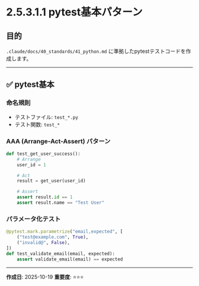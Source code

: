# 2.5.3.1.1 pytest基本パターン

## 目的

`.claude/docs/40_standards/41_python.md` に準拠したpytestテストコードを作成します。

---

## ✅ pytest基本

### 命名規則

- テストファイル: `test_*.py`
- テスト関数: `test_*`

### AAA (Arrange-Act-Assert) パターン

```python
def test_get_user_success():
    # Arrange
    user_id = 1

    # Act
    result = get_user(user_id)

    # Assert
    assert result.id == 1
    assert result.name == "Test User"
```

### パラメータ化テスト

```python
@pytest.mark.parametrize("email,expected", [
    ("test@example.com", True),
    ("invalid@", False),
])
def test_validate_email(email, expected):
    assert validate_email(email) == expected
```

---

**作成日**: 2025-10-19
**重要度**: ⭐⭐⭐
